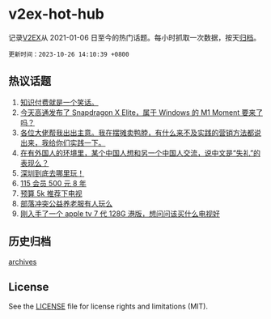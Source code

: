 # v2ex-hot-hub

 记录[V2EX](https://www.v2ex.com/)从 2021-01-06 日至今的热门话题。每小时抓取一次数据，按天[归档](archives)。

`更新时间：2023-10-26 14:10:39 +0800`

## 热议话题

1. [知识付费就是一个笑话。](https://www.v2ex.com/t/985433)
1. [今天高通发布了 Snapdragon X Elite，属于 Windows 的 M1 Moment 要来了吗？](https://www.v2ex.com/t/985309)
1. [各位大佬帮我出出主意。我在摆摊卖鸭脖，有什么来不及实践的营销方法都说出来，我给你们实践一下。](https://www.v2ex.com/t/985341)
1. [在有外国人的环境里，某个中国人想和另一个中国人交流，说中文是“失礼”的表现么？](https://www.v2ex.com/t/985392)
1. [深圳到底去哪里玩！](https://www.v2ex.com/t/985277)
1. [115 会员 500 元 8 年](https://www.v2ex.com/t/985483)
1. [预算 5k 推荐下电视](https://www.v2ex.com/t/985488)
1. [部落冲突公益养老服有人玩么](https://www.v2ex.com/t/985489)
1. [刚入手了一个 apple tv 7 代 128G 港版，想问问该买什么电视好](https://www.v2ex.com/t/985313)

## 历史归档

[archives](archives)

## License

See the [LICENSE](LICENSE) file for license rights and limitations (MIT).
